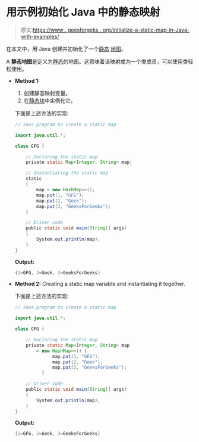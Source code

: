# 用示例初始化 Java 中的静态映射

> 原文:[https://www . geesforgeks . org/initialize-a-static-map-in-Java-with-examples/](https://www.geeksforgeeks.org/initialize-a-static-map-in-java-with-examples/)

在本文中，用 Java 创建并初始化了一个[静态](https://www.geeksforgeeks.org/static-keyword-java/) [地图](https://www.geeksforgeeks.org/map-interface-java-examples/)。

A **静态地图**是定义为[静态](https://www.geeksforgeeks.org/static-keyword-java/)的地图。这意味着该映射成为一个类成员，可以使用类轻松使用。

*   **Method 1:**
    1.  创建静态映射变量。
    2.  在[静态块](https://www.geeksforgeeks.org/g-fact-79/)中实例化它。

    下面是上述方法的实现:

    ```java
    // Java program to create a static map

    import java.util.*;

    class GFG {

        // Declaring the static map
        private static Map<Integer, String> map;

        // Instantiating the static map
        static
        {
            map = new HashMap<>();
            map.put(1, "GFG");
            map.put(2, "Geek");
            map.put(3, "GeeksForGeeks");
        }

        // Driver code
        public static void main(String[] args)
        {
            System.out.println(map);
        }
    }
    ```

    **Output:**

    ```java
    {1=GFG, 2=Geek, 3=GeeksForGeeks}

    ```

*   **Method 2:** Creating a static map variable and instantiating it together.

    下面是上述方法的实现:

    ```java
    // Java program to create a static map

    import java.util.*;

    class GFG {

        // Declaring the static map
        private static Map<Integer, String> map
            = new HashMap<>() {
                  map.put(1, "GFG");
                  map.put(2, "Geek");
                  map.put(3, "GeeksForGeeks");
              }

        // Driver code
        public static void main(String[] args)
        {
            System.out.println(map);
        }
    }
    ```

    **Output:**

    ```java
    {1=GFG, 2=Geek, 3=GeeksForGeeks}

    ```
